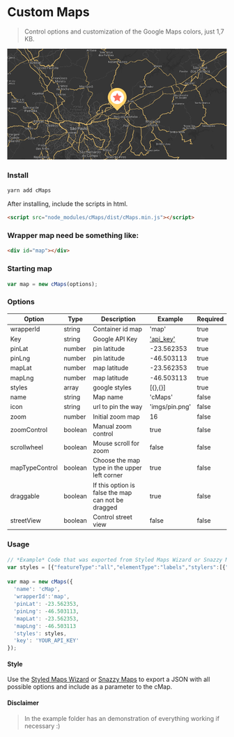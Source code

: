 # Custom Maps
> Control options and customization of the Google Maps colors, just 1,7 KB.

<center>
  <img src="preview.png" alt="Preview">
</center>

### Install

```bash
yarn add cMaps
```

After installing, include the scripts in html.

```html
<script src="node_modules/cMaps/dist/cMaps.min.js"></script>
```

### Wrapper map need be something like:

```html
<div id="map"></div>
```

### Starting map
```js
var map = new cMaps(options);
```

### Options

Option | Type | Description | Example    | Required
------ | ---- | ----------- | -----------|------------
wrapperId | string | Container id map | 'map' | true
Key | string | Google API Key | ['api_key'](https://developers.google.com/maps/documentation/javascript/get-api-key) | true
pinLat | number | pin latitude | -23.562353 | true
pinLng | number | pin latitude | -46.503113 | true
mapLat | number | map latitude | -23.562353 | true
mapLng | number | map latitude | -46.503113 | true
styles | array | google styles | [{},{}] | true
name | string | Map name | 'cMaps' | false
icon | string | url to pin the way | 'imgs/pin.png' | false
zoom | number | Initial zoom map | 16 | false
zoomControl | boolean | Manual zoom control | true | false
scrollwheel | boolean | Mouse scroll for zoom | false | false
mapTypeControl | boolean | Choose the map type in the upper left corner | true | false
draggable | boolean | If this option is false the map can not be dragged | true | false
streetView | boolean | Control street view | false | false


### Usage

```js
// *Example* Code that was exported from Styled Maps Wizard or Snazzy Maps
var styles = [{"featureType":"all","elementType":"labels","stylers":[{"visibility":"on"}]} ...];

var map = new cMaps({
  'name': 'cMap',
  'wrapperId':'map',
  'pinLat': -23.562353,
  'pinLng': -46.503113,
  'mapLat': -23.562353,
  'mapLng': -46.503113
  'styles': styles,
  'key': 'YOUR_API_KEY'
});
```

#### Style

Use the [Styled Maps Wizard](http://googlemaps.github.io/js-samples/styledmaps/wizard/index.html) or [Snazzy Maps](https://snazzymaps.com) to export a JSON with all possible options and include as a parameter to the cMap.

#### Disclaimer
> In the example folder has an demonstration of everything working if necessary :)
